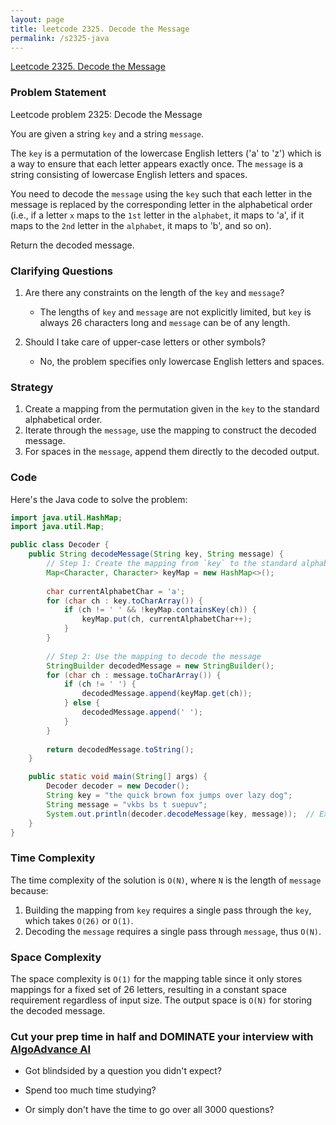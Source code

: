 ```yaml
---
layout: page
title: leetcode 2325. Decode the Message
permalink: /s2325-java
---
```

[Leetcode 2325. Decode the Message](https://algoadvance.github.io/algoadvance/l2325)
### Problem Statement
Leetcode problem 2325: Decode the Message

You are given a string `key` and a string `message`.

The `key` is a permutation of the lowercase English letters ('a' to 'z') which is a way to ensure that each letter appears exactly once. The `message` is a string consisting of lowercase English letters and spaces.

You need to decode the `message` using the `key` such that each letter in the message is replaced by the corresponding letter in the alphabetical order (i.e., if a letter `x` maps to the `1st` letter in the `alphabet`, it maps to 'a', if it maps to the `2nd` letter in the `alphabet`, it maps to 'b', and so on).

Return the decoded message.

### Clarifying Questions
1. Are there any constraints on the length of the `key` and `message`?
   - The lengths of `key` and `message` are not explicitly limited, but `key` is always 26 characters long and `message` can be of any length.
  
2. Should I take care of upper-case letters or other symbols?
   - No, the problem specifies only lowercase English letters and spaces.

### Strategy
1. Create a mapping from the permutation given in the `key` to the standard alphabetical order.
2. Iterate through the `message`, use the mapping to construct the decoded message.
3. For spaces in the `message`, append them directly to the decoded output.

### Code
Here's the Java code to solve the problem:

```java
import java.util.HashMap;
import java.util.Map;

public class Decoder {
    public String decodeMessage(String key, String message) {
        // Step 1: Create the mapping from `key` to the standard alphabet
        Map<Character, Character> keyMap = new HashMap<>();
        
        char currentAlphabetChar = 'a';
        for (char ch : key.toCharArray()) {
            if (ch != ' ' && !keyMap.containsKey(ch)) {
                keyMap.put(ch, currentAlphabetChar++);
            }
        }
        
        // Step 2: Use the mapping to decode the message
        StringBuilder decodedMessage = new StringBuilder();
        for (char ch : message.toCharArray()) {
            if (ch != ' ') {
                decodedMessage.append(keyMap.get(ch));
            } else {
                decodedMessage.append(' ');
            }
        }
        
        return decodedMessage.toString();
    }

    public static void main(String[] args) {
        Decoder decoder = new Decoder();
        String key = "the quick brown fox jumps over lazy dog";
        String message = "vkbs bs t suepuv";
        System.out.println(decoder.decodeMessage(key, message));  // Expected Output: "this is a secret"
    }
}
```

### Time Complexity
The time complexity of the solution is `O(N)`, where `N` is the length of `message` because:
1. Building the mapping from `key` requires a single pass through the `key`, which takes `O(26)` or `O(1)`.
2. Decoding the `message` requires a single pass through `message`, thus `O(N)`.

### Space Complexity
The space complexity is `O(1)` for the mapping table since it only stores mappings for a fixed set of 26 letters, resulting in a constant space requirement regardless of input size. The output space is `O(N)` for storing the decoded message.


### Cut your prep time in half and DOMINATE your interview with [AlgoAdvance AI](https://algoAdvance.com)

- Got blindsided by a question you didn't expect?

- Spend too much time studying?

- Or simply don't have the time to go over all 3000 questions?

